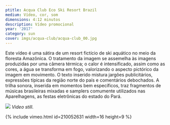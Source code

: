 ```yaml
---
ptitle: Acqua Club Eco Ski Resort Brazil
medium: Vídeo, cor, som
dimensions: 4:12 minutos
description: Vídeo promocional
year: '2017'
category: sun
cover: imgs/acqua-club/acqua-club_00.jpg
---
```

Este vídeo é uma sátira de um resort fictício de ski aquático no meio da floresta Amazônica. O tratamento da imagem se assemelha às imagens produzidas por uma câmera térmica; o calor é intensificado, assim como as cores, a água se transforma em fogo, valorizando o aspecto pictórico da imagem em movimento. O texto inserido mistura jargões publicitários, expressões típicas da região norte do país e comentários debochados. A trilha sonora, inserida em momentos bem específicos, traz fragmentos de músicas brasileiras mixadas e samplers comumente utilizados nas Aparelhagens, as festas eletrônicas do estado do Pará.

![]({{site.baseurl}}/imgs/acqua-club/acqua-club_01.jpg)
_Video still._

{% include vimeo.html id=210052631 width=16 height=9 %}
